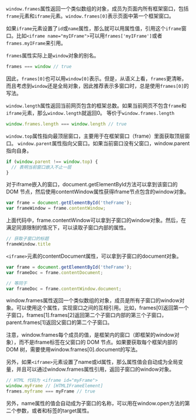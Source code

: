 

`window.frames`属性返回一个类似数组的对象，成员为页面内所有框架窗口，包括`frame`元素和`iframe`元素。`window.frames[0]`表示页面中第一个框架窗口。

如果`iframe`元素设置了`id`或`name`属性，那么就可以用属性值，引用这个`iframe`窗口。比如`<iframe name="myIFrame">`可以用`frames['myIFrame']`或者`frames.myIFrame`来引用。

`frames`属性实际上是`window`对象的别名。
```js
frames === window // true
```
因此，`frames[0]`也可以用`window[0]`表示。但是，从语义上看，`frames`更清晰，而且考虑到`window`还是全局对象，因此推荐表示多窗口时，总是使用`frames[0]`的写法。

`window.length`属性返回当前网页包含的框架总数。如果当前网页不包含`frame`和`iframe`元素，那么`window.length`就返回0。
等价于`window.frames.length`
```js
window.frames.length === window.length // true
```

`window.top`属性指向最顶层窗口，主要用于在框架窗口（frame）里面获取顶层窗口。
`window.parent`属性指向父窗口。如果当前窗口没有父窗口，window.parent指向自身。
```js
if (window.parent !== window.top) {
  // 表明当前窗口嵌入不止一层
}
```


对于iframe嵌入的窗口，document.getElementById方法可以拿到该窗口的 DOM 节点，然后使用contentWindow属性获得iframe节点包含的window对象。
```javascript
var frame = document.getElementById('theFrame');
var frameWindow = frame.contentWindow;
```
上面代码中，frame.contentWindow可以拿到子窗口的window对象。然后，在满足同源限制的情况下，可以读取子窗口内部的属性。
```javascript
// 获取子窗口的标题
frameWindow.title
```
`<iframe>`元素的contentDocument属性，可以拿到子窗口的document对象。
```javascript
var frame = document.getElementById('theFrame');
var frameDoc = frame.contentDocument;

// 等同于
var frameDoc = frame.contentWindow.document;
```


window.frames属性返回一个类似数组的对象，成员是所有子窗口的window对象。可以使用这个属性，实现窗口之间的互相引用。比如，frames[0]返回第一个子窗口，frames[1].frames[2]返回第二个子窗口内部的第三个子窗口，parent.frames[1]返回父窗口的第二个子窗口。

注意，window.frames每个成员的值，是框架内的窗口（即框架的window对象），而不是iframe标签在父窗口的 DOM 节点。如果要获取每个框架内部的 DOM 树，需要使用window.frames[0].document的写法。

另外，如果`<iframe>`元素设置了name或id属性，那么属性值会自动成为全局变量，并且可以通过window.frames属性引用，返回子窗口的window对象。

```javascript
// HTML 代码为 <iframe id="myFrame">
window.myFrame // [HTMLIFrameElement]
frames.myframe === myFrame // true
```

另外，name属性的值会自动成为子窗口的名称，可以用在window.open方法的第二个参数，或者<a>和<frame>标签的target属性。

